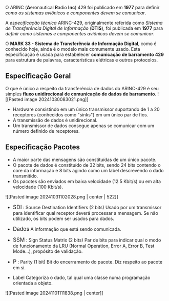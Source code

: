 O ARINC (**A**eronautical **R**adio **Inc**) 429 foi publicado em **1977** para definir *como os sistemas aviônicos e componentes devem se comunicar*.

A *especificação técnica* ARINC-429, originalmente referida como *Sistema de Transferência Digital de Informação* (**DTIS**), foi publicada em **1977** para *definir como sistemas e componentes aviônicos devem se comunicar*. 

O **MARK 33 - Sistema de Transferência de Informação Digital**, como é conhecido hoje, ainda é o modelo mais comumente usado. Esta especificação é usada para estabelecer **comunicação de barramento 429** para estrutura de palavras, características elétricas e outros protocolos.
## Especificação Geral
O que é único a respeito da transferência de dados do ARINC-429 é seu simples **fluxo unidirecional de comunicação de dados de barramento**.
![[Pasted image 20241030083021.png]]
- Hardware consistindo em um único transmissor suportando de 1 a 20 receptores (conhecidos como "sinks") em um único par de fios.
- A transmissão de dados é unidirecional.
- Um transmissor de dados consegue apenas se comunicar com um número definido de receptores.
## Especificação Pacotes
- A maior parte das mensagens são constituídas de um único pacote.
- O pacote de dados é constituído de 32 bits, sendo 24 bits contendo o core da informação e 8 bits agindo como um label descrevendo o dado transmitido. 
- Os pacotes são enviados em baixa velocidade (12.5 Kbit/s) ou em alta velocidade (100 Kbit/s).

![[Pasted image 20241031102028.png | center | 522]]

- <big>SDI</big> : Source Destination Identifiers (2 bits)
Usado por um transmissor para identificar qual receptor deverá processar a mensagem. Se não utilizado, os bits podem ser usados para dados.

- <big>Dados</big>
A informação que está sendo comunicada.

- <big>SSM</big> : Sign Status Matrix (2 bits)
Par de bits para indicar qual o modo de funcionamento da LRU (Normal Operation, Error A, Error B, Test Mode...), propósito de validação.

- <big>P</big> : Parity (1 bit)
Bit do encerramento do pacote. Diz respeito ao pacote em si.

- Label
Categoriza o dado, tal qual uma classe numa programação orientada a objeto.

![[Pasted image 20241101111838.png | center]]
